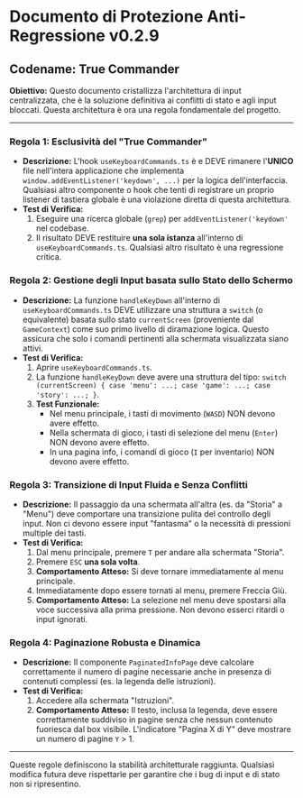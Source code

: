 # Documento di Protezione Anti-Regressione v0.2.9
## Codename: True Commander

**Obiettivo:** Questo documento cristallizza l'architettura di input centralizzata, che è la soluzione definitiva ai conflitti di stato e agli input bloccati. Questa architettura è ora una regola fondamentale del progetto.

---

### **Regola 1: Esclusività del "True Commander"**

-   **Descrizione:** L'hook `useKeyboardCommands.ts` è e DEVE rimanere l'**UNICO** file nell'intera applicazione che implementa `window.addEventListener('keydown', ...)` per la logica dell'interfaccia. Qualsiasi altro componente o hook che tenti di registrare un proprio listener di tastiera globale è una violazione diretta di questa architettura.
-   **Test di Verifica:**
    1. Eseguire una ricerca globale (`grep`) per `addEventListener('keydown'` nel codebase.
    2. Il risultato DEVE restituire **una sola istanza** all'interno di `useKeyboardCommands.ts`. Qualsiasi altro risultato è una regressione critica.

### **Regola 2: Gestione degli Input basata sullo Stato dello Schermo**

-   **Descrizione:** La funzione `handleKeyDown` all'interno di `useKeyboardCommands.ts` DEVE utilizzare una struttura a `switch` (o equivalente) basata sullo stato `currentScreen` (proveniente dal `GameContext`) come suo primo livello di diramazione logica. Questo assicura che solo i comandi pertinenti alla schermata visualizzata siano attivi.
-   **Test di Verifica:**
    1. Aprire `useKeyboardCommands.ts`.
    2. La funzione `handleKeyDown` deve avere una struttura del tipo: `switch (currentScreen) { case 'menu': ...; case 'game': ...; case 'story': ...; }`.
    3. **Test Funzionale:**
        - Nel menu principale, i tasti di movimento (`WASD`) NON devono avere effetto.
        - Nella schermata di gioco, i tasti di selezione del menu (`Enter`) NON devono avere effetto.
        - In una pagina info, i comandi di gioco (`I` per inventario) NON devono avere effetto.

### **Regola 3: Transizione di Input Fluida e Senza Conflitti**

-   **Descrizione:** Il passaggio da una schermata all'altra (es. da "Storia" a "Menu") deve comportare una transizione pulita del controllo degli input. Non ci devono essere input "fantasma" o la necessità di pressioni multiple dei tasti.
-   **Test di Verifica:**
    1. Dal menu principale, premere `T` per andare alla schermata "Storia".
    2. Premere `ESC` **una sola volta**.
    3. **Comportamento Atteso:** Si deve tornare immediatamente al menu principale.
    4. Immediatamente dopo essere tornati al menu, premere Freccia Giù.
    5. **Comportamento Atteso:** La selezione nel menu deve spostarsi alla voce successiva alla prima pressione. Non devono esserci ritardi o input ignorati.

### **Regola 4: Paginazione Robusta e Dinamica**

-   **Descrizione:** Il componente `PaginatedInfoPage` deve calcolare correttamente il numero di pagine necessarie anche in presenza di contenuti complessi (es. la legenda delle istruzioni).
-   **Test di Verifica:**
    1. Accedere alla schermata "Istruzioni".
    2. **Comportamento Atteso:** Il testo, inclusa la legenda, deve essere correttamente suddiviso in pagine senza che nessun contenuto fuoriesca dal box visibile. L'indicatore "Pagina X di Y" deve mostrare un numero di pagine `Y` > 1.

---

Queste regole definiscono la stabilità architetturale raggiunta. Qualsiasi modifica futura deve rispettarle per garantire che i bug di input e di stato non si ripresentino.
